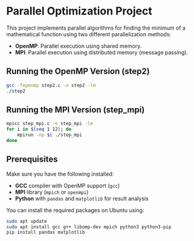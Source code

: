 # Parallel Optimization Project

This project implements parallel algorithms for finding the minimum of a mathematical function using two different parallelization methods:
- **OpenMP**: Parallel execution using shared memory.
- **MPI**: Parallel execution using distributed memory (message passing).


##  Running the OpenMP Version (step2)
```bash
gcc -fopenmp step2.c -o step2 -lm
./step2
```
##  Running the MPI Version (step_mpi)
```bash
mpicc step_mpi.c -o step_mpi -lm
for i in $(seq 1 12); do
    mpirun -np $i ./step_mpi
done
```

## Prerequisites

Make sure you have the following installed:
- **GCC** compiler with OpenMP support (`gcc`)
- **MPI** library (`mpich` or `openmpi`)
- **Python** with `pandas` and `matplotlib` for result analysis

You can install the required packages on Ubuntu using:

```bash
sudo apt update
sudo apt install gcc g++ libomp-dev mpich python3 python3-pip
pip install pandas matplotlib
```
